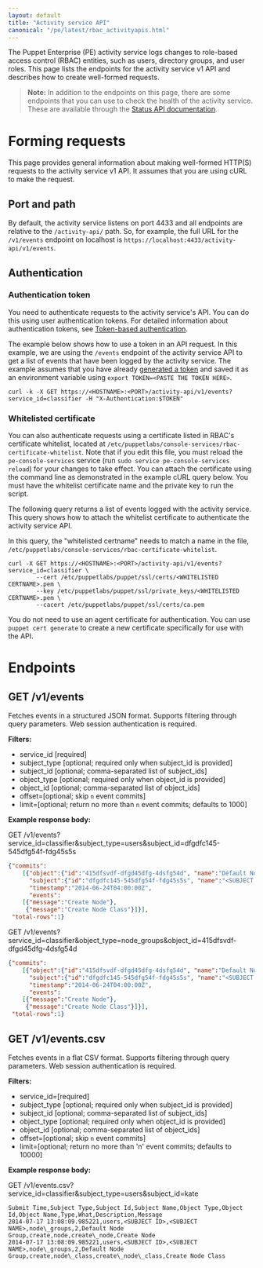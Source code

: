 ```yaml
---
layout: default
title: "Activity service API"
canonical: "/pe/latest/rbac_activityapis.html"
---
```


The Puppet Enterprise (PE) activity service logs changes to role-based access control (RBAC) entities, such as users, directory groups, and user roles. This page lists the endpoints for the activity service v1 API and describes how to create well-formed requests.

> **Note:** In addition to the endpoints on this page, there are some endpoints that you can use to check the health of the activity service. These are available through the [Status API documentation](./status_api.html#the-status-api).

# Forming requests

This page provides general information about making well-formed HTTP(S) requests to the activity service v1 API. It assumes that you are using cURL to make the request.

## Port and path

By default, the activity service listens on port 4433 and all endpoints are relative to the `/activity-api/` path. So, for example, the full URL for the `/v1/events` endpoint on localhost is `https://localhost:4433/activity-api/v1/events`.

## Authentication

### Authentication token

You need to authenticate requests to the activity service's API. You can do this using user authentication tokens. For detailed information about authentication tokens, see [Token-based authentication](./rbac_token_auth.html).

The example below shows how to use a token in an API request. In this example, we are using the `/events` endpoint of the activity service API to get a list of events that have been logged by the activity service. The example assumes that you have already [generated a token](./rbac_token_auth.html#generating-tokens-with-the-api-endpoint) and saved it as an environment variable using `export TOKEN=<PASTE THE TOKEN HERE>`.

    curl -k -X GET https://<HOSTNAME>:<PORT>/activity-api/v1/events?service_id=classifier -H "X-Authentication:$TOKEN"

### Whitelisted certificate

You can also authenticate requests using a certificate listed in RBAC's certificate whitelist, located at `/etc/puppetlabs/console-services/rbac-certificate-whitelist`. Note that if you edit this file, you must reload the `pe-console-services` service (run `sudo service pe-console-services reload`) for your changes to take effect. You can attach the certificate using the command line as demonstrated in the example cURL query below. You must have the whitelist certificate name and the private key to run the script.

The following query returns a list of events logged with the activity service. This query shows how to attach the whitelist certificate to authenticate the activity service API.

In this query, the "whitelisted certname" needs to match a name in the file, `/etc/puppetlabs/console-services/rbac-certificate-whitelist`.

```
curl -X GET https://<HOSTNAME>:<PORT>/activity-api/v1/events?service_id=classifier \
		--cert /etc/puppetlabs/puppet/ssl/certs/<WHITELISTED CERTNAME>.pem \
		--key /etc/puppetlabs/puppet/ssl/private_keys/<WHITELISTED CERTNAME>.pem \
		--cacert /etc/puppetlabs/puppet/ssl/certs/ca.pem
```

You do not need to use an agent certificate for authentication. You can use `puppet cert generate` to create a new certificate specifically for use with the API.

# Endpoints

## GET /v1/events

Fetches events in a structured JSON format. Supports filtering through query parameters. Web session authentication is required.

**Filters:**

* service_id [required]
* subject\_type [optional; required only when subject\_id is provided]
* subject\_id [optional; comma-separated list of subject\_ids]
* object\_type [optional; required only when object\_id is provided]
* object\_id [optional; comma-separated list of object\_ids]
* offset=[optional; skip `n` event commits]
* limit=[optional; return no more than `n` event commits; defaults to 1000]

**Example response body:**

GET /v1/events?service\_id=classifier&subject\_type=users&subject_id=dfgdfc145-545dfg54f-fdg45s5s

``` json
{"commits":
    [{"object":{"id":"415dfsvdf-dfgd45dfg-4dsfg54d", "name":"Default Node Group"},
      "subject":{"id":"dfgdfc145-545dfg54f-fdg45s5s", "name":"<SUBJECT NAME>"},
      "timestamp":"2014-06-24T04:00:00Z",
      "events":
    [{"message":"Create Node"},
     {"message":"Create Node Class"}]}],
 "total-rows":1}
```

GET /v1/events?service_id=classifier&object_type=node_groups&object_id=415dfsvdf-dfgd45dfg-4dsfg54d

``` json
{"commits":
    [{"object":{"id":"415dfsvdf-dfgd45dfg-4dsfg54d", "name":"Default Node Group"},
      "subject":{"id":"dfgdfc145-545dfg54f-fdg45s5s", "name":"<SUBJECT NAME>"},
      "timestamp":"2014-06-24T04:00:00Z",
      "events":
    [{"message":"Create Node"},
     {"message":"Create Node Class"}]}],
 "total-rows":1}
```

## GET /v1/events.csv

Fetches events in a flat CSV format. Supports filtering through query parameters. Web session authentication is required.

**Filters:**

* service\_id=[required]
* subject\_type [optional; required only when subject_id is provided]
* subject\_id [optional; comma-separated list of subject_ids]
* object\_type [optional; required only when object_id is provided]
* object\_id [optional; comma-separated list of object_ids]
* offset=[optional; skip `n` event commits]
* limit=[optional; return no more than 'n' event commits; defaults to 10000]

**Example response body:**

GET /v1/events.csv?service_id=classifier&subject_type=users&subject_id=kate

```
Submit Time,Subject Type,Subject Id,Subject Name,Object Type,Object Id,Object Name,Type,What,Description,Message
2014-07-17 13:08:09.985221,users,<SUBJECT ID>,<SUBJECT NAME>,node\_groups,2,Default Node Group,create,node,create\_node,Create Node
2014-07-17 13:08:09.985221,users,<SUBJECT ID>,<SUBJECT NAME>,node\_groups,2,Default Node Group,create,node\_class,create\_node\_class,Create Node Class
```
